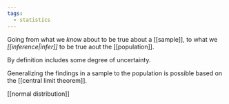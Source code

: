 ```yaml
---
tags:
  - statistics
---
```


Going from what we *know* about to be true about a [[sample]], to what we *[[inference|infer]]* to be true aout the [[population]].

By definition includes some degree of uncertainty.

Generalizing the findings in a sample to the population is possible based on the [[central limit theorem]].

[[normal distribution]]